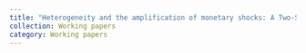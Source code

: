```yaml
---
title: "Heterogeneity and the amplification of monetary shocks: A Two-Sector TANK model with [Clerc Pierrick](http://example.com)"
collection: Working papers
category: Working papers
---
```




